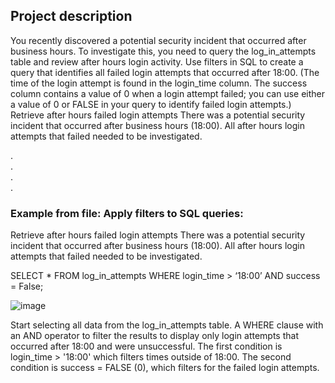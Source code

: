 ## Project description
You recently discovered a potential security incident that occurred after business hours. To investigate this, you need to query the log_in_attempts table and review after hours login activity. Use filters in SQL to create a query that identifies all failed login attempts that occurred after 18:00. (The time of the login attempt is found in the login_time column. The success column contains a value of 0 when a login attempt failed; you can use either a value of 0 or FALSE in your query to identify failed login attempts.)
Retrieve after hours failed login attempts
There was a potential security incident that occurred after business hours (18:00). All after hours login attempts that failed needed to be investigated.
  
.  
.  
.  
.  

### Example from file: Apply filters to SQL queries:
Retrieve after hours failed login attempts
There was a potential security incident that occurred after business hours (18:00). All after
hours login attempts that failed needed to be investigated.

SELECT * 
FROM log_in_attempts 
WHERE login_time > ‘18:00’ AND success = False;

![image](https://github.com/LaneanL/CyberSecurity/assets/132226337/a5483295-9013-4ac0-a1c6-d498caae77f0)

Start  selecting all data from the log_in_attempts table. A WHERE clause with an AND operator to filter the results to display only login attempts that occurred after 18:00 and were unsuccessful. The first condition is login_time > '18:00' which filters times outside of 18:00. The second condition is success = FALSE (0), which filters for the failed login attempts. 
